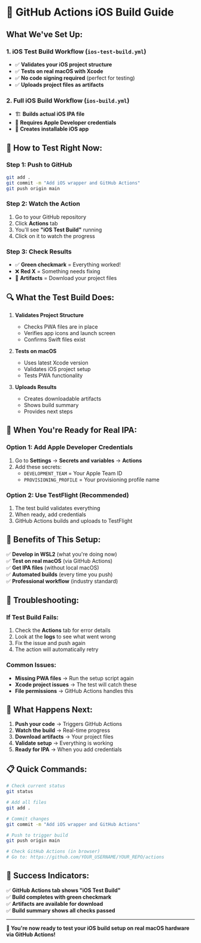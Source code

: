 # 🚀 GitHub Actions iOS Build Guide

## **What We've Set Up:**

### **1. iOS Test Build Workflow** (`ios-test-build.yml`)
- ✅ **Validates your iOS project structure**
- ✅ **Tests on real macOS with Xcode**
- ✅ **No code signing required** (perfect for testing)
- ✅ **Uploads project files as artifacts**

### **2. Full iOS Build Workflow** (`ios-build.yml`)
- 🏗️ **Builds actual iOS IPA file**
- 🔐 **Requires Apple Developer credentials**
- 📱 **Creates installable iOS app**

## **🚀 How to Test Right Now:**

### **Step 1: Push to GitHub**
```bash
git add .
git commit -m "Add iOS wrapper and GitHub Actions"
git push origin main
```

### **Step 2: Watch the Action**
1. Go to your GitHub repository
2. Click **Actions** tab
3. You'll see **"iOS Test Build"** running
4. Click on it to watch the progress

### **Step 3: Check Results**
- ✅ **Green checkmark** = Everything worked!
- ❌ **Red X** = Something needs fixing
- 📁 **Artifacts** = Download your project files

## **🔍 What the Test Build Does:**

1. **Validates Project Structure**
   - Checks PWA files are in place
   - Verifies app icons and launch screen
   - Confirms Swift files exist

2. **Tests on macOS**
   - Uses latest Xcode version
   - Validates iOS project setup
   - Tests PWA functionality

3. **Uploads Results**
   - Creates downloadable artifacts
   - Shows build summary
   - Provides next steps

## **📱 When You're Ready for Real IPA:**

### **Option 1: Add Apple Developer Credentials**
1. Go to **Settings** → **Secrets and variables** → **Actions**
2. Add these secrets:
   - `DEVELOPMENT_TEAM` = Your Apple Team ID
   - `PROVISIONING_PROFILE` = Your provisioning profile name

### **Option 2: Use TestFlight (Recommended)**
1. The test build validates everything
2. When ready, add credentials
3. GitHub Actions builds and uploads to TestFlight

## **🎯 Benefits of This Setup:**

✅ **Develop in WSL2** (what you're doing now)  
✅ **Test on real macOS** (via GitHub Actions)  
✅ **Get IPA files** (without local macOS)  
✅ **Automated builds** (every time you push)  
✅ **Professional workflow** (industry standard)  

## **🚨 Troubleshooting:**

### **If Test Build Fails:**
1. Check the **Actions** tab for error details
2. Look at the **logs** to see what went wrong
3. Fix the issue and push again
4. The action will automatically retry

### **Common Issues:**
- **Missing PWA files** → Run the setup script again
- **Xcode project issues** → The test will catch these
- **File permissions** → GitHub Actions handles this

## **🎉 What Happens Next:**

1. **Push your code** → Triggers GitHub Actions
2. **Watch the build** → Real-time progress
3. **Download artifacts** → Your project files
4. **Validate setup** → Everything is working
5. **Ready for IPA** → When you add credentials

## **📋 Quick Commands:**

```bash
# Check current status
git status

# Add all files
git add .

# Commit changes
git commit -m "Add iOS wrapper and GitHub Actions"

# Push to trigger build
git push origin main

# Check GitHub Actions (in browser)
# Go to: https://github.com/YOUR_USERNAME/YOUR_REPO/actions
```

## **🎯 Success Indicators:**

✅ **GitHub Actions tab shows "iOS Test Build"**  
✅ **Build completes with green checkmark**  
✅ **Artifacts are available for download**  
✅ **Build summary shows all checks passed**  

---

**🚀 You're now ready to test your iOS build setup on real macOS hardware via GitHub Actions!**
